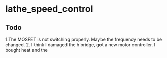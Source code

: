 # lathe_speed_control

## Todo
1.The MOSFET  is not switching properly. Maybe the frequency needs to be changed.
2. I think I damaged the h bridge, got a new motor controller. I bought heat and the 
